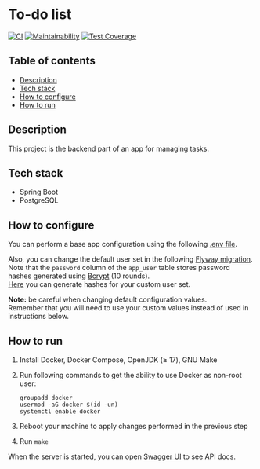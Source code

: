 # To-do list

[![CI](https://github.com/hu553in/to-do-list/actions/workflows/ci.yml/badge.svg)](https://github.com/hu553in/to-do-list/actions/workflows/ci.yml)
[![Maintainability](https://api.codeclimate.com/v1/badges/f48e2fa500475ffcaef6/maintainability)](https://codeclimate.com/github/hu553in/to-do-list/maintainability)
[![Test Coverage](https://api.codeclimate.com/v1/badges/f48e2fa500475ffcaef6/test_coverage)](https://codeclimate.com/github/hu553in/to-do-list/test_coverage)

## Table of contents

* [Description](#description)
* [Tech stack](#tech-stack)
* [How to configure](#how-to-configure)
* [How to run](#how-to-run)

## Description

This project is the backend part of an app for managing tasks.

## Tech stack

* Spring Boot
* PostgreSQL

## How to configure

You can perform a base app configuration using the following [.env file](./.env).

Also, you can change the default user set in the following
[Flyway migration](./src/main/resources/db/migration/repeatable/R__create_users.sql).\
Note that the `password` column of the `app_user` table stores password hashes generated using
[Bcrypt](https://en.wikipedia.org/wiki/Bcrypt) (10 rounds).\
[Here](https://www.browserling.com/tools/bcrypt) you can generate hashes for your custom user set.

**Note:** be careful when changing default configuration values.\
Remember that you will need to use your custom values instead of used in instructions below.

## How to run

1. Install Docker, Docker Compose, OpenJDK (≥ 17), GNU Make
2. Run following commands to get the ability to use Docker as non-root user:

    ```
    groupadd docker
    usermod -aG docker $(id -un)
    systemctl enable docker
    ```

3. Reboot your machine to apply changes performed in the previous step
4. Run `make`

When the server is started, you can open [Swagger UI](http://localhost:8080/swagger-ui.html) to see API docs.
